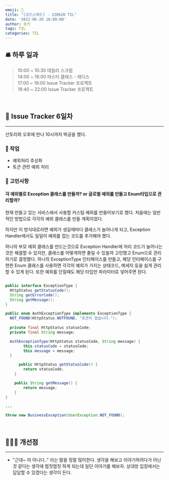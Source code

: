 ```yaml
---
emoji: 📝
title: "[코드스쿼드] - 220620 TIL"
date: '2022-06-20 10:00:00'
author: 포키
tags: TIL
categories: TIL
---
```



## 🛎 **하루 일과**

> 10:00 ~ 10:30 데일리 스크럼  
> 14:00 ~ 16:00 마스터 클래스 - 레디스  
> 17:00 ~ 19:00 Issue Tracker 프로젝트  
> 19:40 ~ 22:00 Issue Tracker 프로젝트  

<br>

## **🤝 Issue Tracker 6일차**
---

산토리와 오후에 만나 10시까지 박공을 했다.

### 📝 작업

- 예외처리 추상화
- 토큰 관련 예외 처리


### 💭 고민사항

#### 각 예외별로 Exception 클래스를 만들까? or 글로벌 예외를 만들고 Enum타입으로 관리할까?

현재 만들고 있는 서비스에서 사용할 커스텀 예외를 만들어보기로 했다. 
처음에는 일반적인 방법으로 각각의 예외 클래스를 만들 계획이었다.

하지만 이 방식대로라면 예외가 생길때마다 클래스가 늘어나게 되고, Exception Handler에서도 일일이 예외를 잡는 코드를 추가해야 했다.

하나의 부모 예외 클래스를 만드는것으로 Exception Handler에 처리 코드가 늘어나는것은 해결할 수 있지만, 클래스를 어떻게하면 줄일 수 있을까 고민했고 Enum으로 관리하기로 결정했다.
하나의 ExceptionType 인터페이스를 만들고, 해당 인터페이스를 구현한 Enum 클래스를 사용하면 각각의 예외가 가지는 상태코드, 메세지 등을 쉽게 관리할 수 있게 된다. 또한 예외를 던질때도 해당 타입만 파라미터로 넣어주면 된다.


```java

public interface ExceptionType {
  HttpStatus getStatusCode();
  String getErrorCode();
  String getMessage();
}

public enum AuthExceptionType implements ExceptionType {
  NOT_FOUND(HttpStatus.NOTFOUND, "토큰이 없습니다.");
  
  private final HttpStatus statusCode;
  private final String message;

  AuthExceptionType(HttpStatus statusCode, String message) {
        this.statusCode = statusCode;
        this.message = message;
  }

      public HttpStatus getStatusCode() {
        return statusCode;
    }

    public String getMessage() {
        return message;
    }
}

...

throw new BusinessException(UserException.NOT_FOUND);

```

<br>


## **💁🏻‍♂️ 개선점**
---

- "근데~ 아 아니다.." 라는 말을 정말 많이한다. 생각을 해보고 이야기하려다가 아닌것 같다는 생각에 멈칫멈칫 하게 되는데 일단 이야기를 해보자. 상대방 입장에서는 답답할 수 있겠다는 생각이 든다.

```toc
```